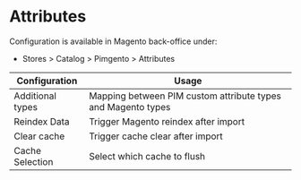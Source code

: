 # Attributes

Configuration is available in Magento back-office under:
* Stores > Catalog > Pimgento > Attributes

| Configuration         | Usage                                                          |
|-----------------------|----------------------------------------------------------------|
| Additional types      | Mapping between PIM custom attribute types and Magento types   |
| Reindex Data          | Trigger Magento reindex after import                           |
| Clear cache           | Trigger cache clear after import                               |
| Cache Selection       | Select which cache to flush                                    |